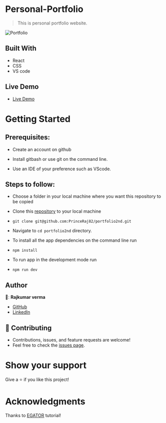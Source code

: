 # Personal-Portfolio
> This is personal portfolio website.

![Portfolio](https://raw.github.com/PrinceRaj82/portfolio2nd/main/src/assets/port.png)

## Built With

- React
- CSS
- VS code

## Live Demo

- [Live Demo](https://Rajkumar-prince.netlify.app/)


# Getting Started
## Prerequisites:


- Create an account on github

- Install gitbash or use git on the command line.

- Use an IDE of your preference such as VScode.

## Steps to follow:

- Choose a folder in your local machine where you want this repository to be copied

- Clone this [repository](https://github.com/PrinceRaj82/portfolio2nd) to your local machine 
- ```
  git clone git@github.com:PrinceRaj82/portfolio2nd.git
  ```

- Navigate to `cd portfolio2nd`  directory.

- To install all the app dependencies on the command line run
- ```
  npm install
  ``` 
- To run app in the development mode run 
- ```
  npm run dev
  ```


## Author

👦: **Rajkumar verma**

- [GitHub](https://github.com/PrinceRaj82)
- [LinkedIn](https://www.linkedin.com/in/rajkumarprince/)

## 🤝 Contributing
- Contributions, issues, and feature requests are welcome!
- Feel free to check the [issues page](https://github.com/Meri-MG/portfolio2nd/issues).

# Show your support
Give a ⭐ if you like this project!

# Acknowledgments
Thanks to [EGATOR](https://www.youtube.com/watch?v=G-Cr00UYokU&list=WL&index=55&t=1845s) tutorial!
